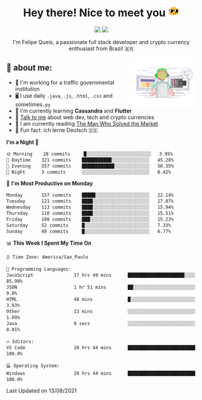 
<h1 align="center">Hey there! Nice to meet you <img src="assets/sunglasses.gif" width="30"/></h1>

<p align="center">
  <a href="https://www.linkedin.com/in/fqueis"><img src="https://img.shields.io/badge/-LinkedIn-blue?style=flat&logo=Linkedin&logoColor=white" /></a>
  <a href="mailto:fqueis@gmail.com"><img src="https://img.shields.io/badge/-Gmail-c14438?style=flat&logo=Gmail&logoColor=white" /></a>
</p>

<p align="center">I'm Felipe Queis, a passionate full stack developer and crypto currency enthusiast from Brazil 🇧🇷</p>

<img width="35%" align="right" alt="fqueis" src="assets/profile.gif" /></p>

## 🤵 about me:

- 🏢 I'm working for a traffic governmental institution
- 🖥️ I use daily `.java`, `.js`, `.html`, `.css` and sometimes`.py`
- 🌱 I'm currently learning **Cassandra** and **Flutter**
- 💬 [Talk to me](https://github.com/fqueis/fqueis/discussions) about web dev, tech and crypto currencies
- 📖 I am currently reading [The Man Who Solved the Market](https://amzn.com/073521798X)
- 💭 Fun fact: ich lerne Deutsch 🇩🇪

<!--START_SECTION:waka-->
**I'm a Night 🦉** 

```text
🌞 Morning    28 commits     █░░░░░░░░░░░░░░░░░░░░░░░░   3.95% 
🌆 Daytime    321 commits    ███████████░░░░░░░░░░░░░░   45.28% 
🌃 Evening    357 commits    ████████████░░░░░░░░░░░░░   50.35% 
🌙 Night      3 commits      ░░░░░░░░░░░░░░░░░░░░░░░░░   0.42%

```
📅 **I'm Most Productive on Monday** 

```text
Monday       157 commits    █████░░░░░░░░░░░░░░░░░░░░   22.14% 
Tuesday      121 commits    ████░░░░░░░░░░░░░░░░░░░░░   17.07% 
Wednesday    113 commits    ████░░░░░░░░░░░░░░░░░░░░░   15.94% 
Thursday     110 commits    ████░░░░░░░░░░░░░░░░░░░░░   15.51% 
Friday       108 commits    ███░░░░░░░░░░░░░░░░░░░░░░   15.23% 
Saturday     52 commits     █░░░░░░░░░░░░░░░░░░░░░░░░   7.33% 
Sunday       48 commits     █░░░░░░░░░░░░░░░░░░░░░░░░   6.77%

```


📊 **This Week I Spent My Time On** 

```text
⌚︎ Time Zone: America/Sao_Paulo

💬 Programming Languages: 
JavaScript               17 hrs 49 mins      █████████████████████░░░░   85.98% 
JSON                     1 hr 51 mins        ██░░░░░░░░░░░░░░░░░░░░░░░   9.0% 
HTML                     48 mins             █░░░░░░░░░░░░░░░░░░░░░░░░   3.93% 
Other                    13 mins             ░░░░░░░░░░░░░░░░░░░░░░░░░   1.09% 
Java                     0 secs              ░░░░░░░░░░░░░░░░░░░░░░░░░   0.01%

🔥 Editors: 
VS Code                  20 hrs 44 mins      █████████████████████████   100.0%

💻 Operating System: 
Windows                  20 hrs 44 mins      █████████████████████████   100.0%

```


 Last Updated on 13/08/2021
<!--END_SECTION:waka-->
